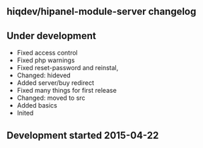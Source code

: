 hiqdev/hipanel-module-server changelog
--------------------------------------

## Under development

- Fixed access control
- Fixed php warnings
- Fixed reset-password and reinstal,
- Changed: hideved
- Added server/buy redirect
- Fixed many things for first release
- Changed: moved to src
- Added basics
- Inited

## Development started 2015-04-22

